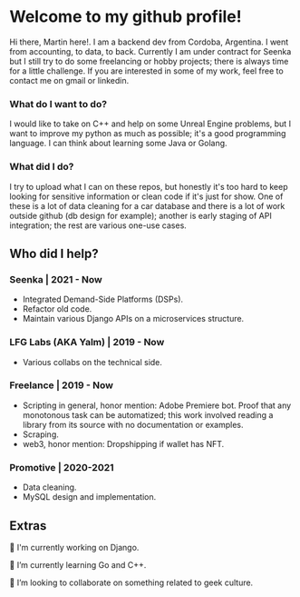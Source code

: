 # Welcome to my github profile!
Hi there, Martin here!. I am a backend dev from Cordoba, Argentina. I went from accounting, to data, to back. Currently I am under contract for Seenka but I still try to do some freelancing or hobby projects; there is always time for a little challenge. If you are interested in some of my work, feel free to contact me on gmail or linkedin.


### What do I want to do?
I would like to take on C++ and help on some Unreal Engine problems, but I want to improve my python as much as possible; it's a good programming language. I can think about learning some Java or Golang.

### What did I do?
I try to upload what I can on these repos, but honestly it's too hard to keep looking for sensitive information or clean code if it's just for show. One of these is a lot of data cleaning for a car database and there is a lot of work outside github (db design for example); another is early staging of API integration; the rest are various one-use cases.

## Who did I help?
### Seenka | 2021 - Now
- Integrated Demand-Side Platforms (DSPs). 
- Refactor old code.
- Maintain various Django APIs on a microservices structure.

### LFG Labs (AKA Yalm) | 2019 - Now
- Various collabs on the technical side.

### Freelance | 2019 - Now
- Scripting in general, honor mention: Adobe Premiere bot. Proof that any monotonous task can be automatized; this work involved reading a library from its source with no documentation or examples.
- Scraping.
- web3, honor mention: Dropshipping if wallet has NFT.

### Promotive | 2020-2021
- Data cleaning.
- MySQL design and implementation.

## Extras
🔭 I'm currently working on Django.


🌱 I’m currently learning Go and C++.


👯 I’m looking to collaborate on something related to geek culture.

<!--
**Demonliquid/Demonliquid** is a ✨ _special_ ✨ repository because its `README.md` (this file) appears on your GitHub profile.

Here are some ideas to get you started:

- 🔭 I’m currently working on ...
- 🌱 I’m currently learning ...
- 👯 I’m looking to collaborate on ...
- 🤔 I’m looking for help with ...
- 💬 Ask me about ...
- 📫 How to reach me: ...
- 😄 Pronouns: ...
- ⚡ Fun fact: ...
-->
